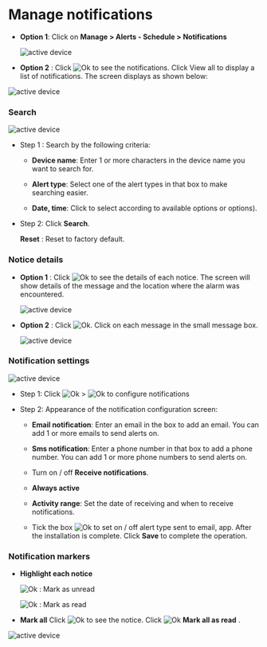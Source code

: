 # Manage notifications

* **Option 1**: Click on **Manage > Alerts - Schedule > Notifications**

    <span style="display:block;text-align:left">![active device ](/docs/assets/images/web-english/notifications/manage-notifications.png)

* **Option 2** : Click <span class="icon-left svg-filter-tick">![Ok](/docs/assets/images/web-interface/icon/SVG/icons8-alarm.svg) to see the notifications. Click View all to display a list of notifications. The screen displays as shown below:

<span style="display:block;text-align:left">![active device ](/docs/assets/images/web-english/notifications/manage-notifications-2.png)

### Search

<span style="display:block;text-align:left">![active device ](/docs/assets/images/web-english/notifications/search-notifications.png)

* Step 1 : Search by the following criteria:

    * **Device name**: Enter 1 or more characters in the device name you want to search for.

    * **Alert type**: Select one of the alert types in that box to make searching easier.
    * **Date, time**: Click to select according to available options or options).

* Step 2: Click **Search**.

    **Reset** : Reset to factory default.

### Notice details

* **Option 1** : Click <span class="icon-left svg-filter-circlepurpleple">![Ok](/docs/assets/images/web-interface/icon/SVG/info-circle.svg)  to see the details of each notice. The screen will show details of the message and the location where the alarm was encountered.

    <span style="display:block;text-align:left">![active device ](/docs/assets/images/web-english/notifications/detail-notifications.png)

* **Option 2** : Click <span class="icon-left svg-filter-tick">![Ok](/docs/assets/images/web-interface/icon/SVG/icons8-alarm.svg). Click on each message in the small message box.
    
    <span style="display:block;text-align:left">![active device ](/docs/assets/images/web-english/notifications/detail-notifications-2.png)

### Notification settings

<span style="display:block;text-align:left">![active device ](/docs/assets/images/web-english/notifications/setting-notifications.png)

* Step 1: Click <span class="icon-left svg-filter-tick">![Ok](/docs/assets/images/web-interface/icon/SVG/icons8-alarm.svg) > <span class="icon-left svg-filter-info">![Ok](/docs/assets/images/web-interface/icon/SVG/icons8-gear.svg) to configure notifications

<div id="notification">
<div>

* Step 2: Appearance of the notification configuration screen:

    * **Email notification**: Enter an email in the box to add an email. You can add 1 or more emails to send alerts on.

    * **Sms notification**: Enter a phone number in that box to add a phone number. You can add 1 or more phone numbers to send alerts on.

    * Turn on / off **Receive notifications**.

    * **Always active**

    * **Activity range**: Set the date of receiving and when to receive notifications.

    * Tick the box <span class="icon-left svg-filter-tick">![Ok](/docs/assets/images/web-interface/icon/SVG/check-square.svg) to set on / off alert type sent to email, app. After the installation is complete. 
    Click **Save** to complete the operation.

### Notification markers

* **Highlight each notice**

  <span class="icon-left svg-filter-pink">![Ok](/docs/assets/images/web-interface/icon/SVG/bell.svg) : Mark as unread

  <span class="icon-left svg-filter-pink">![Ok](/docs/assets/images/web-interface/icon/SVG/bell1.svg)  : Mark as read

* **Mark all**
Click <span class="icon-left svg-filter-tick">![Ok](/docs/assets/images/web-interface/icon/SVG/icons8-alarm.svg) to see the notice. Click <span class="icon-left svg-filter-tick">![Ok](/docs/assets/images/web-interface/icon/SVG/icons8-double-tick.svg) **Mark all as read** .

<span class="icon-left4">![active device ](/docs/assets/images/web-english/notifications/mark-all.png)



